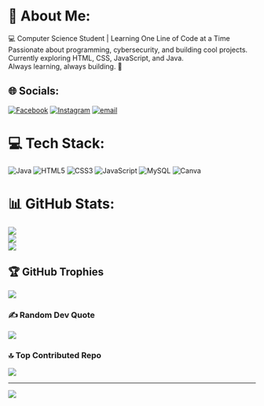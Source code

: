 # 💫 About Me:
💻 Computer Science Student | Learning One Line of Code at a Time<br>Passionate about programming, cybersecurity, and building cool projects.<br>Currently exploring HTML, CSS, JavaScript, and Java.<br>Always learning, always building. 🚀


## 🌐 Socials:
[![Facebook](https://img.shields.io/badge/Facebook-%231877F2.svg?logo=Facebook&logoColor=white)](https://facebook.com/mikeymansta) [![Instagram](https://img.shields.io/badge/Instagram-%23E4405F.svg?logo=Instagram&logoColor=white)](https://instagram.com/mikieeyy) [![email](https://img.shields.io/badge/Email-D14836?logo=gmail&logoColor=white)](mailto:michaelangeloricamata@gmail.com) 

# 💻 Tech Stack:
![Java](https://img.shields.io/badge/java-%23ED8B00.svg?style=for-the-badge&logo=openjdk&logoColor=white) ![HTML5](https://img.shields.io/badge/html5-%23E34F26.svg?style=for-the-badge&logo=html5&logoColor=white) ![CSS3](https://img.shields.io/badge/css3-%231572B6.svg?style=for-the-badge&logo=css3&logoColor=white) ![JavaScript](https://img.shields.io/badge/javascript-%23323330.svg?style=for-the-badge&logo=javascript&logoColor=%23F7DF1E) ![MySQL](https://img.shields.io/badge/mysql-4479A1.svg?style=for-the-badge&logo=mysql&logoColor=white) ![Canva](https://img.shields.io/badge/Canva-%2300C4CC.svg?style=for-the-badge&logo=Canva&logoColor=white)
# 📊 GitHub Stats:
![](https://github-readme-stats.vercel.app/api?username=MikeyMata&theme=radical&hide_border=false&include_all_commits=false&count_private=false)<br/>
![](https://nirzak-streak-stats.vercel.app/?user=MikeyMata&theme=radical&hide_border=false)<br/>
![](https://github-readme-stats.vercel.app/api/top-langs/?username=MikeyMata&theme=radical&hide_border=false&include_all_commits=false&count_private=false&layout=compact)

## 🏆 GitHub Trophies
![](https://github-profile-trophy.vercel.app/?username=MikeyMata&theme=radical&no-frame=false&no-bg=true&margin-w=4)

### ✍️ Random Dev Quote
![](https://quotes-github-readme.vercel.app/api?type=horizontal&theme=dark)

### 🔝 Top Contributed Repo
![](https://github-contributor-stats.vercel.app/api?username=MikeyMata&limit=5&theme=dark&combine_all_yearly_contributions=true)

---
[![](https://visitcount.itsvg.in/api?id=MikeyMata&icon=0&color=1)](https://visitcount.itsvg.in)

<!-- Proudly created with GPRM ( https://gprm.itsvg.in ) -->
